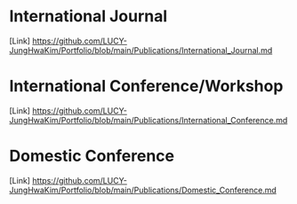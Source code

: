 # International Journal

[Link] https://github.com/LUCY-JungHwaKim/Portfolio/blob/main/Publications/International_Journal.md

# International Conference/Workshop

[Link] https://github.com/LUCY-JungHwaKim/Portfolio/blob/main/Publications/International_Conference.md

# Domestic Conference

[Link] https://github.com/LUCY-JungHwaKim/Portfolio/blob/main/Publications/Domestic_Conference.md

